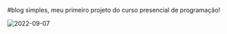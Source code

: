 #blog simples, meu primeiro projeto do curso presencial de programação!

![2022-09-07](https://user-images.githubusercontent.com/106501423/189012748-cd8f15ad-dac0-4cea-aba2-abb9946eed6c.png)




